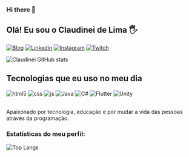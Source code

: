 ### Hi there 👋

## Olá! Eu sou o Claudinei de Lima 🖐️

[![Blog](https://img.shields.io/badge/website-000000?style=for-the-badge&logo=About.me&logoColor=white)](https://cfrdlima.github.io/Portifolio-WEB/)
[![Linkedin](https://img.shields.io/badge/LinkedIn-0077B5?style=for-the-badge&logo=linkedin&logoColor=white)](https://www.linkedin.com/in/claudinei-de-lima-690b4021a/)
[![Instagram](https://img.shields.io/badge/Instagram-E4405F?style=for-the-badge&logo=instagram&logoColor=white)](https://www.instagram.com/claudineidelima2/)
[![Twitch](https://img.shields.io/badge/Twitch-9146FF?style=for-the-badge&logo=twitch&logoColor=white)](https://www.twitch.tv/xablauzeraaaa)

![Claudinei GitHub stats](https://github-readme-stats.vercel.app/api?username=cfrdlima&show_icons=true&theme=radical)

## Tecnologias que eu uso no meu dia

<div style="display: inline_block">
  <img align="center" alt="html5" src="https://img.shields.io/badge/HTML5-E34F26?style=for-the-badge&logo=html5&logoColor=white" />
  <img align="center" alt="css" src="https://img.shields.io/badge/CSS3-1572B6?style=for-the-badge&logo=css3&logoColor=white" />
  <img align="center" alt="js" src="https://img.shields.io/badge/JavaScript-F7DF1E?style=for-the-badge&logo=javascript&logoColor=black" />
  <img align="center" alt="Java" src="https://img.shields.io/badge/Java-ED8B00?style=for-the-badge&logo=openjdk&logoColor=white" />
  <img align="center" alt="C#" src="https://img.shields.io/badge/C%23-239120?style=for-the-badge&logo=c-sharp&logoColor=white" />
  <img align="center" alt="Flutter" src="https://img.shields.io/badge/Flutter-02569B?style=for-the-badge&logo=flutter&logoColor=white" />
  <img align="center" alt="Unity" src="https://img.shields.io/badge/Unity-100000?style=for-the-badge&logo=unity&logoColor=white" />
</div><br/>

Apaixonado por tecnologia, educação e por mudar a vida das pessoas através da programação.

### Estatísticas do meu perfil:
![Top Langs](https://github-readme-stats.vercel.app/api/top-langs/?username=cfrdlima&hide)


